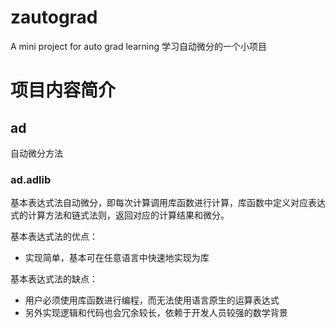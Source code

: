 # zautograd

A mini project for auto grad learning
学习自动微分的一个小项目

# 项目内容简介
## ad

自动微分方法

### ad.adlib

基本表达式法自动微分，即每次计算调用库函数进行计算，库函数中定义对应表达式的计算方法和链式法则，返回对应的计算结果和微分。

基本表达式法的优点：
- 实现简单，基本可在任意语言中快速地实现为库

基本表达式法的缺点：
- 用户必须使用库函数进行编程，而无法使用语言原生的运算表达式
- 另外实现逻辑和代码也会冗余较长，依赖于开发人员较强的数学背景